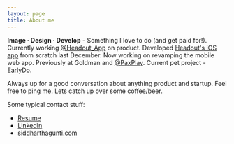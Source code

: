 ```yaml
---
layout: page
title: About me
---
```



**Image &#183; Design &#183; Develop** - Something I love to do (and get paid for!). Currently working [@Headout_App](https://twitter.com/Headout_App) on product. Developed [Headout's iOS app](https://itunes.apple.com/in/app/headout/id899327000?mt=8) from scratch last December. Now working on revamping the mobile web app. Previously at Goldman and [@PaxPlay](https://twitter.com/PaxPlay). Current pet project - [EarlyDo](http://earlydo.com/).

Always up for a good conversation about anything product and startup. Feel free to ping me. Lets catch up over some coffee/beer.

Some typical contact stuff:

* <a href="http://www.siddharthagunti.com/assets/files/resume.pdf">Resume</a>
* <a href="https://www.linkedin.com/in/siddharthagunti">LinkedIn</a>
* <a href="mailto:siddhartha.gunti191@gmail.com" class="author-website">siddharthagunti.com</a>
